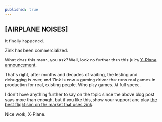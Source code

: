 ```yaml
---
published: true
---
```

## \[AIRPLANE NOISES]

It finally happened.

Zink has been commercialized.

What does this mean, you ask? Well, look no further than this juicy [X-Plane announcement](https://developer.x-plane.com/2023/02/addressing-plugin-flickering/).

That's right, after months and decades of waiting, the testing and debugging is over, and Zink is now a gaming driver that runs real games in production for real, existing people. Who play games. At full speed.

I don't have anything further to say on the topic since the above blog post says more than enough, but if you like this, show your support and play [the best flight sim on the market that uses zink](https://store.steampowered.com/app/2014780/XPlane_12/).

Nice work, X-Plane.
